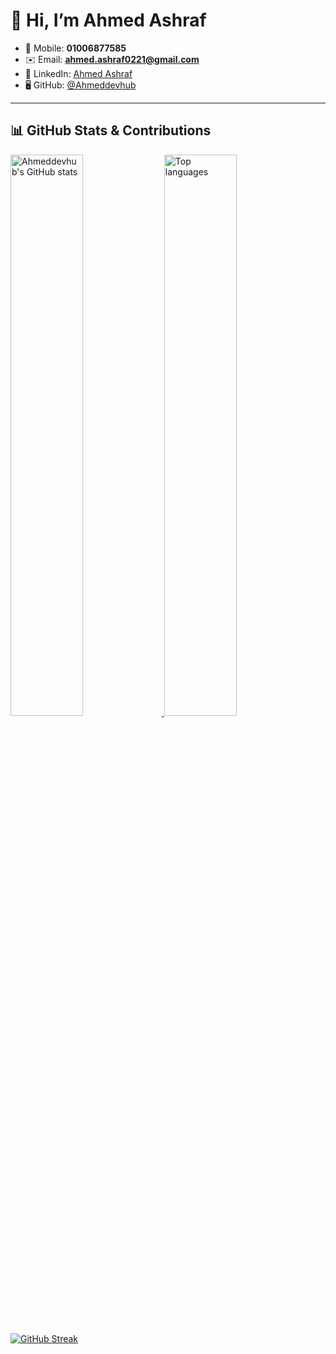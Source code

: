 # 👋 Hi, I’m Ahmed Ashraf

- 📱 Mobile: **01006877585**  
- ✉️ Email: **[ahmed.ashraf0221@gmail.com](mailto:ahmed.ashraf0221@gmail.com)**  
- 🔗 LinkedIn: [Ahmed Ashraf](https://www.linkedin.com/in/ahmedashrraf/)  
- 🖥️ GitHub: [@Ahmeddevhub](https://github.com/Ahmeddevhub)

---

## 📊 GitHub Stats & Contributions

<p align="left">
  <a href="https://github.com/Ahmeddevhub">
    <img width="48%" src="https://github-readme-stats.vercel.app/api?username=Ahmeddevhub&show_icons=true&theme=tokyonight&count_private=true" alt="Ahmeddevhub's GitHub stats" />
  </a>
  <a href="https://github.com/Ahmeddevhub">
    <img width="48%" src="https://github-readme-stats.vercel.app/api/top-langs/?username=Ahmeddevhub&layout=compact&theme=tokyonight" alt="Top languages" />
  </a>
</p>

<p align="left">
  <a href="https://git.io/streak-stats">
    <img src="https://streak-stats.demolab.com/?user=Ahmeddevhub&theme=tokyonight" alt="GitHub Streak" />
  </a>
</p>

